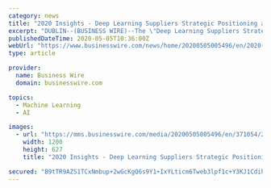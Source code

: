 ```yaml
---
category: news
title: "2020 Insights - Deep Learning Suppliers Strategic Positioning and Leadership Quadrant - ResearchAndMarkets.com"
excerpt: "DUBLIN--(BUSINESS WIRE)--The \"Deep Learning Suppliers Strategic Positioning and Leadership Quadrant\" report has been added to ResearchAndMarkets.com's offering. The deep learning manufacture ..."
publishedDateTime: 2020-05-05T10:36:00Z
webUrl: "https://www.businesswire.com/news/home/20200505005496/en/2020-Insights---Deep-Learning-Suppliers-Strategic"
type: article

provider:
  name: Business Wire
  domain: businesswire.com

topics:
  - Machine Learning
  - AI

images:
  - url: "https://mms.businesswire.com/media/20200505005496/en/371054/23/ResearchAndMarkets_800px.jpg"
    width: 1200
    height: 627
    title: "2020 Insights - Deep Learning Suppliers Strategic Positioning and Leadership Quadrant - ResearchAndMarkets.com"

secured: "B9tTR9AZS1TCxNmbup+2wGcKgQ6s9Y1+IxYLticm6Tweb3lpf1c+Y3KJ1Cdihu7TLO4eWbteAHuE1cTT51etWhlwD65GXS20rRpHGthNbakHk2MkjvLxwz8cZKYT3VRHcDRmKzNNOVgZ9N/ctO4rkR7ua2vwWy60Gmc/sczHC6jCK4nctQdCrAzmh6Fos3GWo7WdBVHt/0zUttJj+cLfFkkxXOavp1vbhF3Q9CuhcrLJNmhlsPfR0v9XSMC9tOfyvv10d8jv3buO1VVSvAiu/5FuBbiGdhhi3MB+bTlTMb6eoNB5Tqzd5Q+yQ1626JQv;l9SMRoSk7fZaUZ20025hHw=="
---
```



